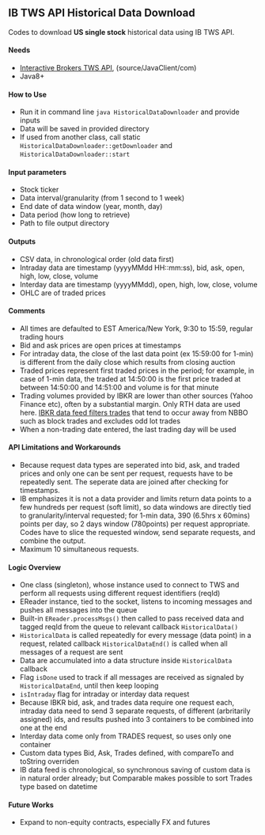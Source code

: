 ## IB TWS API Historical Data Download

Codes to download **US single stock** historical data using IB TWS API.  

#### Needs
- [Interactive Brokers TWS API](https://ibkrcampus.com/ibkr-api-page/twsapi-doc/#find-the-api), (source/JavaClient/com)
- Java8+

#### How to Use
- Run it in command line `java HistoricalDataDownloader` and provide inputs
- Data will be saved in provided directory
- If used from another class, call static `HistoricalDataDownloader::getDownloader` and `HistoricalDataDownloader::start`

#### Input parameters
- Stock ticker
- Data interval/granularity (from 1 second to 1 week)
- End date of data window (year, month, day)
- Data period (how long to retrieve)
- Path to file output directory

#### Outputs
- CSV data, in chronological order (old data first)
- Intraday data are timestamp (yyyyMMdd HH::mm:ss), bid, ask, open, high, low, close, volume
- Interday data are timestamp (yyyyMMdd), open, high, low, close, volume
- OHLC are of traded prices

#### Comments
- All times are defaulted to EST America/New York, 9:30 to 15:59, regular trading hours
- Bid and ask prices are open prices at timestamps
- For intraday data, the close of the last data point (ex 15:59:00 for 1-min) is different from the daily close which results from closing auction
- Traded prices represent first traded prices in the period; for example, in case of 1-min data, the traded at 14:50:00 is the first price traded at between 14:50:00 and 14:51:00 and volume is for that minute
- Trading volumes provided by IBKR are lower than other sources (Yahoo Finance etc), often by a substantial margin. Only RTH data are used here. [IBKR data feed filters trades](https://ibkrcampus.com/ibkr-api-page/twsapi-doc/#filtered-hist-data) that tend to occur away from NBBO such as block trades and excludes odd lot trades
- When a non-trading date entered, the last trading day will be used

#### API Limitations and Workarounds
- Because request data types are seperated into bid, ask, and traded prices and only one can be sent per request, requests have to be repeatedly sent. The seperate data are joined after checking for timestamps.
- IB emphasizes it is not a data provider and limits return data points to a few hundreds per request (soft limit), so data windows are directly tied to granularity/interval requested; for 1-min data, 390 (6.5hrs x 60mins) points per day, so 2 days window (780points) per request appropriate. Codes have to slice the requested window, send separate requests, and combine the output. 
- Maximum 10 simultaneous requests.

#### Logic Overview
- One class (singleton), whose instance used to connect to TWS and perform all requests using different request identifiers (reqId)
- EReader instance, tied to the socket, listens to incoming messages and pushes all messages into the queue
- Built-in `EReader.processMsgs()` then called to pass received data and tagged reqId from the queue to relevant callback `HistoricalData()`
- `HistoricalData` is called repeatedly for every message (data point) in a request, related callback `HistoricalDataEnd()` is called when all messages of a request are sent
- Data are accumulated into a data structure inside `HistoricalData` callback
- Flag `isDone` used to track if all messages are received as signaled by `HistoricalDataEnd`, until then keep looping
- `isIntraday` flag for intraday or interday data request
- Because IBKR bid, ask, and trades data require one request each, intraday data need to send 3 separate requests, of different (arbritarily assigned) ids, and results pushed into 3 containers to be combined into one at the end
- Interday data come only from TRADES request, so uses only one container
- Custom data types Bid, Ask, Trades defined, with compareTo and toString overriden
- IB data feed is chronological, so synchronous saving of custom data is in natural order already; but Comparable<Trades> makes possible to sort Trades type based on datetime

#### Future Works
- Expand to non-equity contracts, especially FX and futures
